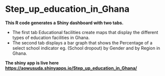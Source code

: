 # Step_up_education_in_Ghana

**This R code generates a Shiny dashboard with two tabs.**
- The first tab Educational facilities create maps that display the different types of education facilities in Ghana.
- The second tab displays a bar graph that shows the Percentage of a select school indicator eg. (School dropout) by Gender and by Region in Ghana.

**The shiny app is live here https://aowusuda.shinyapps.io/Step_up_education_in_Ghana/**
